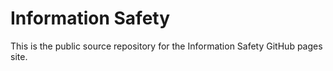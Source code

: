 # Information Safety
This is the public source repository for the Information Safety GitHub pages site.
